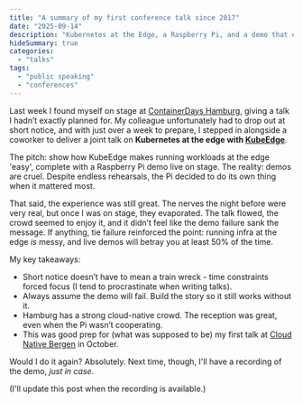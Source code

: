 ```yaml
---
title: "A summary of my first conference talk since 2017"
date: "2025-09-14"
description: "Kubernetes at the Edge, a Raspberry Pi, and a demo that exploded"
hideSummary: true
categories:
  - "talks"
tags:
  - "public speaking"
  - "conferences"
---
```


Last week I found myself on stage at [ContainerDays Hamburg](https://www.containerdays.io/), giving a talk I hadn’t exactly planned for. My colleague unfortunately had to drop out at short notice, and with just over a week to prepare, I stepped in alongside a coworker to deliver a joint talk on **Kubernetes at the edge with [KubeEdge](https://kubeedge.io/)**.

The pitch: show how KubeEdge makes running workloads at the edge 'easy', complete with a Raspberry Pi demo live on stage. The reality: demos are cruel. Despite endless rehearsals, the Pi decided to do its own thing when it mattered most.

That said, the experience was still great. The nerves the night before were very real, but once I was on stage, they evaporated. The talk flowed, the crowd seemed to enjoy it, and it didn’t feel like the demo failure sank the message. If anything, tie failure reinforced the point: running infra at the edge *is* messy, and live demos will betray you at least 50% of the time.

My key takeaways:

* Short notice doesn’t have to mean a train wreck - time constraints forced focus (I tend to procrastinate when writing talks).
* Always assume the demo will fail. Build the story so it still works without it.
* Hamburg has a strong cloud-native crowd. The reception was great, even when the Pi wasn’t cooperating.
* This was good prep for (what was supposed to be) my first talk at [Cloud Native Bergen](https://2025.cloudnativebergen.dev/) in October.

Would I do it again? Absolutely. Next time, though, I'll have a recording of the demo, _just in case_.

(I'll update this post when the recording is available.)
